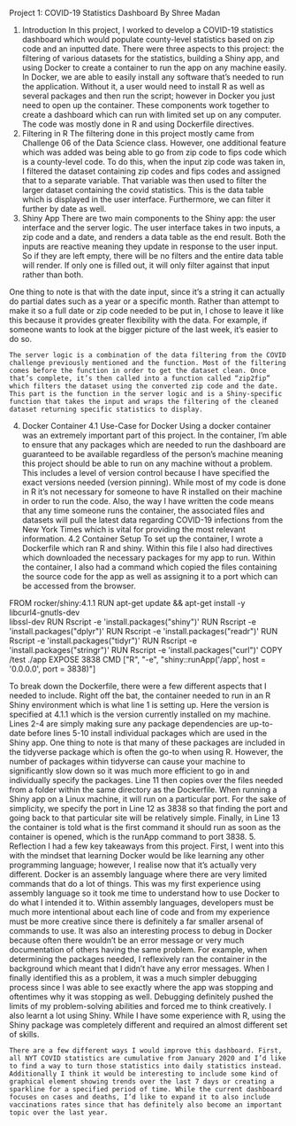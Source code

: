 Project 1: COVID-19 Statistics Dashboard
By Shree Madan
1. Introduction
	In this project, I worked to develop a COVID-19 statistics dashboard which would populate county-level statistics based on zip code and an inputted date. There were three aspects to this project: the filtering of various datasets for the statistics, building a Shiny app, and using Docker to create a container to run the app on any machine easily. In Docker, we are able to easily install any software that’s needed to run the application. Without it, a user would need to install R as well as several packages and then run the script; however in Docker you just need to open up the container. These components work together to create a dashboard which can run with limited set up on any computer. The code was mostly done in R and using Dockerfile directives.
2. Filtering in R 
	The filtering done in this project mostly came from Challenge 06 of the Data Science class. However, one additional feature which was added was being able to go from zip code to fips code which is a county-level code. To do this, when the input zip code was taken in, I filtered the dataset containing zip codes and fips codes and assigned that to a separate variable. That variable was then used to filter the larger dataset containing the covid statistics. This is the data table which is displayed in the user interface. Furthermore, we can filter it further by date as well.
3. Shiny App
	There are two main components to the Shiny app: the user interface and the server logic. The user interface takes in two inputs, a zip code and a date, and renders a data table as the end result. Both the inputs are reactive meaning they update in response to the user input. So if they are left empty, there will be no filters and the entire data table will render. If only one is filled out, it will only filter against that input rather than both. 

One thing to note is that with the date input, since it’s a string it can actually do partial dates such as a year or a specific month. Rather than attempt to make it so a full date or zip code needed to be put in, I chose to leave it like this because it provides greater flexibility with the data. For example, if someone wants to look at the bigger picture of the last week, it’s easier to do so.

	The server logic is a combination of the data filtering from the COVID challenge previously mentioned and the function. Most of the filtering comes before the function in order to get the dataset clean. Once that’s complete, it’s then called into a function called “zip2fip” which filters the dataset using the converted zip code and the date. This part is the function in the server logic and is a Shiny-specific function that takes the input and wraps the filtering of the cleaned dataset returning specific statistics to display.
4. Docker Container
4.1 Use-Case for Docker
	Using a docker container was an extremely important part of this project. In the container, I’m able to ensure that any packages which are needed to run the dashboard are guaranteed to be available regardless of the person’s machine meaning this project should be able to run on any machine without a problem. This includes a level of version control because I have specified the exact versions needed (version pinning). While most of my code is done in R it’s not necessary for someone to have R installed on their machine in order to run the code. Also, the way I have written the code means that any time someone runs the container, the associated files and datasets will pull the latest data regarding COVID-19 infections from the New York Times which is vital for providing the most relevant information.
4.2 Container Setup
	To set up the container, I wrote a Dockerfile which ran R and shiny. Within this file I also had directives which downloaded the necessary packages for my app to run. Within the container, I also had a command which copied the files containing the source code for the app as well as assigning it to a port which can be accessed from the browser.

FROM rocker/shiny:4.1.1
RUN apt-get update && apt-get install -y \
    libcurl4-gnutls-dev \
    libssl-dev
RUN Rscript -e 'install.packages("shiny")'
RUN Rscript -e 'install.packages("dplyr")'
RUN Rscript -e 'install.packages("readr")'
RUN Rscript -e 'install.packages("tidyr")'
RUN Rscript -e 'install.packages("stringr")'
RUN Rscript -e 'install.packages("curl")'
COPY /test ./app
EXPOSE 3838
CMD ["R", "-e", "shiny::runApp('/app', host = '0.0.0.0', port = 3838)"]

To break down the Dockerfile, there were a few different aspects that I needed to include. Right off the bat, the container needed to run in an R Shiny environment which is what line 1 is setting up. Here the version is specified at 4.1.1 which is the version currently installed on my machine. Lines 2-4 are simply making sure any package dependencies are up-to-date before lines 5-10 install individual packages which are used in the Shiny app. One thing to note is that many of these packages are included in the tidyverse package which is often the go-to when using R. However, the number of packages within tidyverse can cause your machine to significantly slow down so it was much more efficient to go in and individually specify the packages. Line 11 then copies over the files needed from a folder within the same directory as the Dockerfile.  When running a Shiny app on a Linux machine, it will run on a particular port. For the sake of simplicity, we specify the port in Line 12 as 3838 so that finding the port and going back to that particular site will be relatively simple. Finally, in Line 13 the container is told what is the first command it should run as soon as the container is opened, which is the runApp command to port 3838.
5. Reflection
	I had a few key takeaways from this project. First, I went into this with the mindset that learning Docker would be like learning any other programming language; however, I realise now that it’s actually very different. Docker is an assembly language where there are very limited commands that do a lot of things. This was my first experience using assembly language so it took me time to understand how to use Docker to do what I intended it to. Within assembly languages, developers must be much more intentional about each line of code and from my experience must be more creative since there is definitely a far smaller arsenal of commands to use. It was also an interesting process to debug in Docker because often there wouldn’t be an error message or very much documentation of others having the same problem. For example, when determining the packages needed, I reflexively ran the container in the background which meant that I didn’t have any error messages. When I finally identified this as a problem, it was a much simpler debugging process since I was able to see exactly where the app was stopping and oftentimes why it was stopping as well. Debugging definitely pushed the limits of my problem-solving abilities and forced me to think creatively. I also learnt a lot using Shiny. While I have some experience with R, using the Shiny package was completely different and required an almost different set of skills. 

	There are a few different ways I would improve this dashboard. First, all NYT COVID statistics are cumulative from January 2020 and I’d like to find a way to turn those statistics into daily statistics instead. Additionally I think it would be interesting to include some kind of graphical element showing trends over the last 7 days or creating a sparkline for a specified period of time. While the current dashboard focuses on cases and deaths, I’d like to expand it to also include vaccinations rates since that has definitely also become an important topic over the last year.
